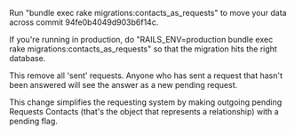 Run "bundle exec rake migrations:contacts_as_requests" to move your data across commit 94fe0b4049d903b6f14c.

If you're running in production, do "RAILS_ENV=production bundle exec rake migrations:contacts_as_requests" so that the migration hits the right database.

This remove all 'sent' requests.  Anyone who has sent a request that hasn't been answered will see the answer as a new pending request.

This change simplifies the requesting system by making outgoing pending Requests Contacts (that's the object that represents a relationship) with a pending flag.
